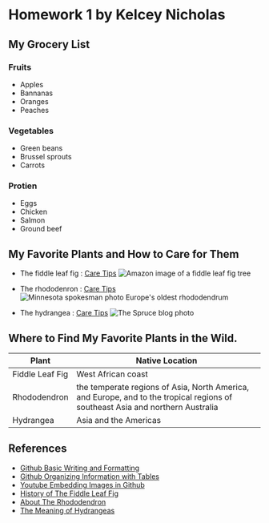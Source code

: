 # Homework 1 by Kelcey Nicholas
## My Grocery List
### Fruits
- Apples
- Bannanas
- Oranges
- Peaches
### Vegetables
- Green beans
- Brussel sprouts
- Carrots
### Protien
- Eggs
- Chicken
- Salmon
- Ground beef
## My Favorite Plants and How to Care for Them
- The fiddle leaf fig : [Care Tips](https://www.housebeautiful.com/lifestyle/gardening/a21753784/how-to-keep-fiddle-leaf-fig-plant-alive/?utm_source=google&utm_medium=cpc&utm_campaign=arb_ga_hbl_b2_md_dsa_hybd_mix_us_20399847068&gclid=EAIaIQobChMI_IyH1pbtgQMVETetBh04wAujEAAYAiAAEgKgAPD_BwE)
![Amazon image of a fiddle leaf fig tree](https://m.media-amazon.com/images/I/61-Cc9d+NPL._AC_UF894,1000_QL80_.jpg)

- The rhododenron :  [Care Tips](https://www.gardeningknowhow.com/ornamental/shrubs/rhododendron/rhododendron-care.htm)
![Minnesota spokesman photo Europe's oldest rhododendrum](https://i0.wp.com/spokesman-recorder.com/wp-content/uploads/2022/04/feat_d67f0b77-03c1-4362-b679-72264fa5ffb3.jpg?fit=1024%2C576&ssl=1)

- The hydrangea : [Care Tips](https://www.tasteofhome.com/article/how-to-care-for-hydrangeas/)
![The Spruce blog photo](https://www.thespruce.com/thmb/fkyNzLButcjBhyBGBYZzMo_cOw0=/1500x0/filters:no_upscale():max_bytes(150000):strip_icc()/growing-hydrangeas-1402684-01-d22f3e7d2e594e3b9731a2c33e70e328.jpg)

## Where to Find My Favorite Plants in the Wild.
| Plant | Native Location |
| --- | --- |
| Fiddle Leaf Fig | West African coast |
| Rhododendron | the temperate regions of Asia, North America, and Europe, and to the tropical regions of southeast Asia and northern Australia |
| Hydrangea | Asia and the Americas |

## References
- [Github Basic Writing and Formatting](https://docs.github.com/en/get-started/writing-on-github/getting-started-with-writing-and-formatting-on-github/basic-writing-and-formatting-syntax) 
- [Github Organizing Information with Tables](https://docs.github.com/en/get-started/writing-on-github/working-with-advanced-formatting/organizing-information-with-tables) 
- [Youtube Embedding Images in Github](https://www.youtube.com/watch?v=8088ORqS3uY) 
- [History of The Fiddle Leaf Fig](https://www.plantz.com/blog/the-ultimate-history-of-the-ficus-lyrata/#:~:text=The%20story%20of%20the%20fiddle,the%20Moraceae%20family%20of%20plants.) 
- [About The Rhododendron](https://rhodygarden.org/our-plants/rhododendrons/about-rhododendrons/#:~:text=There%20are%20more%20than%201200,southeast%20Asia%20and%20northern%20Australia.) 
- [The Meaning of Hydrangeas](https://www.thevalleysprings.com/hydrangeas-1)

















